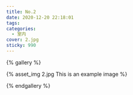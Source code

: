 ```yaml
---
title: No.2
date: 2020-12-20 22:18:01
tags:
categories:
  - 室内
cover: 2.jpg
sticky: 990
---
```

{% gallery %}

{% asset_img 2.jpg This is an example image %}

{% endgallery %}